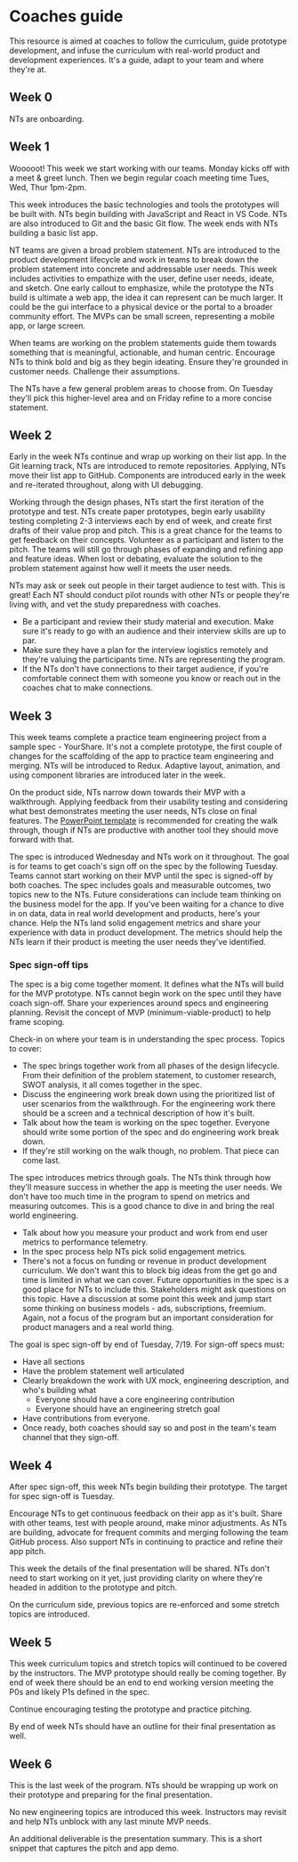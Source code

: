 # Coaches guide

This resource is aimed at coaches to follow the curriculum, guide prototype development, and infuse the curriculum with real-world product and development experiences. It's a guide, adapt to your team and where they're at.

## Week 0

NTs are onboarding.

## Week 1

Wooooot! This week we start working with our teams. Monday kicks off with a meet & greet lunch. Then we begin regular coach meeting time Tues, Wed, Thur 1pm-2pm. 

This week introduces the basic technologies and tools the prototypes will be built with. NTs begin building with JavaScript and React in VS Code. NTs are also introduced to Git and the basic Git flow. The week ends with NTs building a basic list app.

NT teams are given a broad problem statement. NTs are introduced to the product development lifecycle and work in teams to break down the problem statement into concrete and addressable user needs. This week includes activities to empathize with the user, define user needs, ideate, and sketch. One early callout to emphasize, while the prototype the NTs build is ultimate a web app, the idea it can represent can be much larger. It could be the gui interface to a physical device or the portal to a broader community effort. The MVPs can be small screen, representing a mobile app, or large screen.

When teams are working on the problem statements guide them towards something that is meaningful, actionable, and human centric. Encourage NTs to think bold and big as they begin ideating. Ensure they're grounded in customer needs. Challenge their assumptions.

The NTs have a few general problem areas to choose from. On Tuesday they'll pick this higher-level area and on Friday refine to a more concise statement. 

## Week 2

Early in the week NTs continue and wrap up working on their list app. In the Git learning track, NTs are introduced to remote repositories.  Applying, NTs move their list app to GitHub. Components are introduced early in the week and re-iterated throughout, along with UI debugging.

Working through the design phases, NTs  start the first iteration of the prototype and test. NTs create paper prototypes, begin early usability testing completing 2-3 interviews each by end of week, and create first drafts of their value prop and pitch. This is a great chance for the teams to get feedback on their concepts. Volunteer as a participant and listen to the pitch. The teams will still go through phases of expanding and refining app and feature ideas. When lost or debating, evaluate the solution to the problem statement against how well it meets the user needs.

NTs may ask or seek out people in their target audience to test with. This is great! Each NT should conduct pilot rounds with other NTs or people they're living with, and vet the study preparedness with coaches.

* Be a participant and review their study material and execution. Make sure it's ready to go with an audience and their interview skills are up to par.
* Make sure they have a plan for the interview logistics remotely and they're valuing the participants time. NTs are representing the program.
* If the NTs don't have connections to their target audience, if you're comfortable connect them with someone you know or reach out in the coaches chat to make connections.

## Week 3

This week teams complete a practice team engineering project from a sample spec - YourShare. It's not a complete prototype, the first couple of changes for the scaffolding of the app to practice team engineering and merging. NTs will be introduced to Redux. Adaptive layout, animation, and using component libraries are introduced later in the week.

On the product side, NTs narrow down towards their MVP with a walkthrough. Applying feedback from their usability testing and considering what best demonstrates meeting the user needs, NTs close on final features. The [PowerPoint template](https://github.com/tnt-summer-academy/Curriculum/blob/main/Reference/Wireframe%20template.pptx) is recommended for creating the walk through, though if NTs are productive with another tool they should move forward with that.

The spec is introduced Wednesday and NTs work on it throughout. The goal is for teams to get coach's sign off on the spec by the following Tuesday. Teams cannot start working on their MVP until the spec is signed-off by both coaches. The spec includes goals and measurable outcomes, two topics new to the NTs. Future considerations can include team thinking on the business model for the app. If you've been waiting for a chance to dive in on data, data in real world development and products, here's your chance. Help the NTs land solid engagement metrics and share your experience with data in product development. The metrics should help the NTs learn if their product is meeting the user needs they've identified.

### Spec sign-off tips

The spec is a big come together moment. It defines what the NTs will build for the MVP prototype. NTs cannot begin work on the spec until they have coach sign-off. Share your experiences around specs and engineering planning. Revisit the concept of MVP (minimum-viable-product) to help frame scoping.

Check-in on where your team is in understanding the spec process. Topics to cover:

* The spec brings together work from all phases of the design lifecycle. From their definition of the problem statement, to customer research, SWOT analysis, it all comes together in the spec.
* Discuss the engineering work break down using the prioritized list of user scenarios from the walkthrough. For the engineering work there should be a screen and a technical description of how it's built.
* Talk about how the team is working on the spec together. Everyone should write some portion of the spec and do engineering work break down.
* If they're still working on the walk though, no problem. That piece can come last.

The spec introduces metrics through goals. The NTs think through how they'll measure success in whether the app is meeting the user needs. We don't have too much time in the program to spend on metrics and measuring outcomes. This is a good chance to dive in and bring the real world engineering.

* Talk about how you measure your product and work from end user metrics to performance telemetry.
* In the spec process help NTs pick solid engagement metrics.
* There's not a focus on funding or revenue in product development curriculum. We don't want this to block big ideas from the get go and time is limited in what we can cover. Future opportunities in the spec is a good place for NTs to include this. Stakeholders might ask questions on this topic. Have a discussion at some point this week and jump start some thinking on business models - ads, subscriptions, freemium. Again, not a focus of the program but an important consideration for product managers and a real world thing.

The goal is spec sign-off by end of Tuesday, 7/19. For sign-off specs must:

* Have all sections
* Have the problem statement well articulated
* Clearly breakdown the work with UX mock, engineering description, and who's building what
     * Everyone should have a core engineering contribution
     * Everyone should have an engineering stretch goal
* Have contributions from everyone.
* Once ready, both coaches should say so and post in the team's team channel that they sign-off.

## Week 4

After spec sign-off, this week NTs begin building their prototype. The target for spec sign-off is Tuesday. 

Encourage NTs to get continuous feedback on their app as it's built. Share with other teams, test with people around, make minor adjustments. As NTs are building, advocate for frequent commits and merging following the team GitHub process. Also support NTs in continuing to practice and refine their app pitch.

This week the details of the final presentation will be shared. NTs don't need to start working on it yet, just providing clarity on where they're headed in addition to the prototype and pitch.

On the curriculum side, previous topics are re-enforced and some stretch topics are introduced.

## Week 5

This week curriculum topics and stretch topics will continued to be covered by the instructors. The MVP prototype should really be coming together. By end of week there should be an end to end working version meeting the P0s and likely P1s defined in the spec.

Continue encouraging testing the prototype and practice pitching.

By end of week NTs should have an outline for their final presentation as well.

## Week 6

This is the last week of the program. NTs should be wrapping up work on their prototype and preparing for the final presentation.

No new engineering topics are introduced this week. Instructors may revisit and help NTs unblock with any last minute MVP needs.

An additional deliverable is the presentation summary. This is a short snippet that captures the pitch and app demo.
